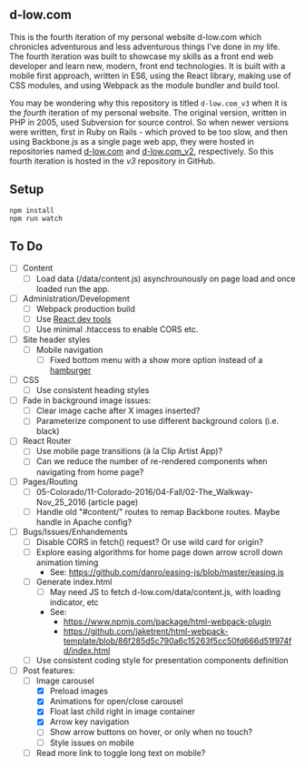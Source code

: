 d-low.com 
---
 
This is the fourth iteration of my personal website d-low.com which chronicles
adventurous and less adventurous things I've done in my life. The fourth 
iteration was built to showcase my skills as a front end web developer and learn
new, modern, front end technologies. It is built with a mobile first approach, 
written in ES6, using the React library, making use of CSS modules, and using 
Webpack as the module bundler and build tool.

You may be wondering why this repository is titled `d-low.com_v3` when it is
the _fourth_ iteration of my personal website. The original version, written in
PHP in 2005, used Subversion for source control. So when newer versions were 
written, first in Ruby on Rails - which proved to be too slow, and then using
Backbone.js as a single page web app, they were hosted in repositories named
[d-low.com](https://github.com/d-low/d-low.com) and 
[d-low.com_v2](https://github.com/d-low/d-low.com_v2), respectively. So this
fourth iteration is hosted in the _v3_ repository in GitHub.
 
 
Setup
---
 
```
npm install
npm run watch 
```

To Do
---

- [ ] Content
  - [ ] Load data (/data/content.js) asynchrounously on page load and once loaded 
        run the app.

- [ ] Administration/Development
  - [ ] Webpack production build
  - [ ] Use [React dev tools](https://github.com/facebook/react-devtools)
  - [ ] Use minimal .htaccess to enable CORS etc.

- [ ] Site header styles
  - [ ] Mobile navigation
    - [ ] Fixed bottom menu with a show more option instead of a [hamburger](https://uxplanet.org/great-alternatives-to-hamburger-menus-d4c76d9414dd)

- [ ] CSS
  - [ ] Use consistent heading styles 

- [ ] Fade in background image issues:
  - [ ] Clear image cache after X images inserted?
  - [ ] Parameterize component to use different background colors (i.e. black)

- [ ] React Router
  - [ ] Use mobile page transitions (à la Clip Artist App)?
  - [ ] Can we reduce the number of re-rendered components when navigating from home page?
  
- [ ] Pages/Routing
  - [ ] 05-Colorado/11-Colorado-2016/04-Fall/02-The_Walkway-Nov_25_2016 (article page)
  - [ ] Handle old "#content/" routes to remap Backbone routes. Maybe handle in Apache config?

- [ ] Bugs/Issues/Enhandements
  - [ ] Disable CORS in fetch() request? Or use wild card for origin?
  - [ ] Explore easing algorithms for home page down arrow scroll down animation timing
      - See: https://github.com/danro/easing-js/blob/master/easing.js
  - [ ] Generate index.html
      - [ ] May need JS to fetch d-low.com/data/content.js, with loading indicator, etc
      - See: 
        - https://www.npmjs.com/package/html-webpack-plugin
        - https://github.com/jaketrent/html-webpack-template/blob/86f285d5c790a6c15263f5cc50fd666d51f974fd/index.html
  - [ ] Use consistent coding style for presentation components definition

- [ ] Post features:
  - [ ] Image carousel
    - [x] Preload images
    - [x] Animations for open/close carousel
    - [x] Float last child right in image container
    - [x] Arrow key navigation
    - [ ] Show arrow buttons on hover, or only when no touch?
    - [ ] Style issues on mobile

  - [ ] Read more link to toggle long text on mobile?

